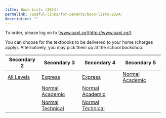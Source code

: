 ```yaml
---
title: Book Lists (2024)
permalink: /useful-links/for-parents/book-lists-2024/
description: ""
---
```

To order, please log on to&nbsp;[www.oapl.sg](http://www.oapl.sg/)

You can choose for the textbooks to be delivered to your home (charges apply). Alternatively, you may pick them up at the school bookshop.

<table>
<thead>
  <tr>
    <th>Secondary 2</th>
    <th>Secondary 3</th>
    <th>Secondary 4</th>
    <th>Secondary 5</th>
  </tr>
</thead>
<tbody>
  <tr>
		<td><a href="/files/booklist%202024_pgs_2(all).pdf">All Levels </a></td>
    <td><a href="/files/booklist%202024_pgs_3e.pdf">Express</a></td>
    <td><a href="/files/booklist%202024_pgs_4e.pdf">Express</a></td>
    <td><a href="[](/files/booklist%202024_pgs_5na.pdf)">Normal Academic</a></td>
  </tr>
  <tr>
    <td></td>
    <td><a href="/files/booklist%202024_pgs_3na.pdf">Normal Academic</a></td>
    <td><a href="/files/booklist%202024_pgs_4na.pdf">Normal Academic</a></td>
    <td></td>
  </tr>
  <tr>
    <td></td>
    <td><a href="/files/booklist%202024_pgs_3nt.pdf">Normal Technical </a></td>
    <td> <a href="/files/booklist%202024_pgs_4nt.pdf">Normal Technical</a></td>
    <td> </td>
  </tr>
</tbody>
</table><br>
<br>
<br>